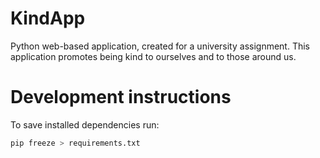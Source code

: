 # KindApp
Python web-based application, created for a university assignment. This application promotes being kind to ourselves and to those around us.

# Development instructions
To save installed dependencies run:
``` bash
pip freeze > requirements.txt
```